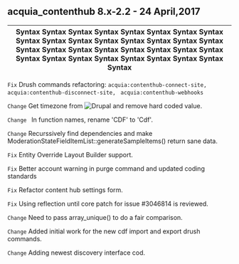## acquia_contenthub 8.x-2.2 - 24 April,2017
| Syntax Syntax Syntax Syntax Syntax Syntax Syntax Syntax Syntax Syntax Syntax Syntax Syntax Syntax Syntax Syntax Syntax Syntax Syntax Syntax Syntax Syntax Syntax Syntax Syntax Syntax Syntax Syntax Syntax Syntax Syntax Syntax Syntax|                                                                    
|-----------------------------------------------------------------------------------------------------------------------------|

```Fix```    Drush commands refactoring: `acquia:contenthub-connect-site,`  `acquia:contenthub-disconnect-site,`  ` acquia:contenthub-webhooks`

```Change```  Get timezone from ![Drupal](https://www.drupal.com/) and remove hard coded value.

```Change ``` In function names, rename 'CDF' to 'Cdf'.

```Change```  Recurssively find dependencies and make ModerationStateFieldItemList::generateSampleItems() return sane data.

```Fix```     Entity Override Layout Builder support.

```Fix```     Better account warning in purge command and updated coding standards

```Fix```     Refactor content hub settings form.

```Fix```     Using reflection until core patch for issue #3046814 is reviewed.

```Change```  Need to pass array_unique() to do a fair comparison.

```Change```  Added initial work for the new cdf import and export drush commands.

```Change```  Adding newest discovery interface cod.
